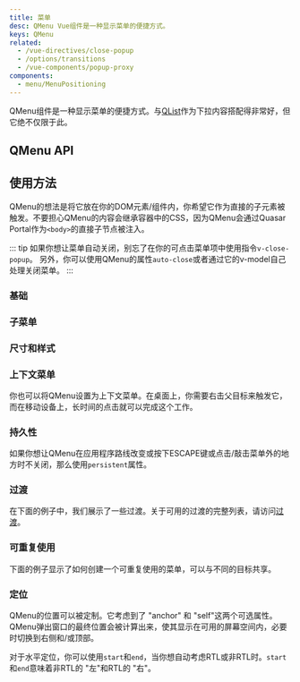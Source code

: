```yaml
---
title: 菜单
desc: QMenu Vue组件是一种显示菜单的便捷方式。
keys: QMenu
related:
  - /vue-directives/close-popup
  - /options/transitions
  - /vue-components/popup-proxy
components:
  - menu/MenuPositioning
---
```


QMenu组件是一种显示菜单的便捷方式。与[QList](/vue-components/list-and-list-items)作为下拉内容搭配得非常好，但它绝不仅限于此。

## QMenu API

<doc-api file="QMenu" />

## 使用方法

QMenu的想法是将它放在你的DOM元素/组件内，你希望它作为直接的子元素被触发。不要担心QMenu的内容会继承容器中的CSS，因为QMenu会通过Quasar Portal作为`<body>`的直接子节点被注入。

::: tip
如果你想让菜单自动关闭，别忘了在你的可点击菜单项中使用指令`v-close-popup`。
另外，你可以使用QMenu的属性`auto-close`或者通过它的v-model自己处理关闭菜单。
:::

### 基础

<doc-example title="基础" file="QMenu/Basic" />

<doc-example title="内容的想法" file="QMenu/VariousContent" />

<doc-example title="通过v-model进行切换" file="QMenu/VModel" />

### 子菜单

<doc-example title="菜单中的菜单" file="QMenu/MenuInMenu" />

### 尺寸和样式

<doc-example title="尺寸" file="QMenu/Sizing" />

<doc-example title="风格" file="QMenu/Style" />

### 上下文菜单

你也可以将QMenu设置为上下文菜单。在桌面上，你需要右击父目标来触发它，而在移动设备上，长时间的点击就可以完成这个工作。

<doc-example title="上下文菜单" file="QMenu/ContextMenu" />

### 持久性

如果你想让QMenu在应用程序路线改变或按下ESCAPE键或点击/敲击菜单外的地方时不关闭，那么使用`persistent`属性。

<doc-example title="持久性" file="QMenu/Persistent" />

### 过渡

在下面的例子中，我们展示了一些过渡。关于可用的过渡的完整列表，请访问[过渡](/options/transitions)。

<doc-example title="转换实例" file="QMenu/Transitions" />

### 可重复使用

下面的例子显示了如何创建一个可重复使用的菜单，可以与不同的目标共享。

<doc-example title="使用目标" file="QMenu/Target" />

### 定位

<doc-example title="定位示例" file="QMenu/Positions" />

QMenu的位置可以被定制。它考虑到了 "anchor" 和 "self"这两个可选属性。
QMenu弹出窗口的最终位置会被计算出来，使其显示在可用的屏幕空间内，必要时切换到右侧和/或顶部。

对于水平定位，你可以使用`start`和`end`，当你想自动考虑RTL或非RTL时。`start`和`end`意味着非RTL的 "左"和RTL的 "右"。

<menu-positioning />

